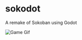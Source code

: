 # sokodot
A remake of Sokoban using Godot

![Game Gif](https://media.giphy.com/media/efp7rLV3gv6VxfntaX/giphy.gif)
